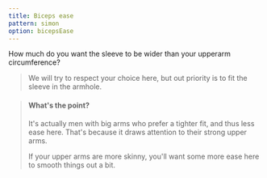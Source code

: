 ```yaml
---
title: Biceps ease
pattern: simon
option: bicepsEase
---
```


How much do you want the sleeve to be wider than your upperarm circumference?

> We will try to respect your choice here, but out priority is to fit the sleeve in the armhole.

> #### What's the point?
> 
> It's actually men with big arms who prefer a tighter fit, and thus less ease here. That's because it draws attention to their strong upper arms.
>
> If your upper arms are more skinny, you'll want some more ease here to smooth things out a bit.
